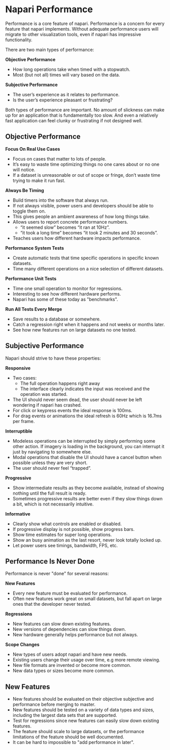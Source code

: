 # Napari Performance

Performance is a core feature of napari. Performance is a concern for every
feature that napari implements. Without adequate performance users will migrate
to other visualization tools, even if napari has impressive functionality.

There are two main types of performance:

**Objective Performance**
* How long operations take when timed with a stopwatch.
* Most (but not all) times will vary based on the data.

**Subjective Performance**
* The user’s experience as it relates to performance.
* Is the user’s experience pleasant or frustrating?

Both types of performance are important. No amount of slickness can make up for
an application that is fundamentally too slow. And even a relatively fast
application can feel clunky or frustrating if not designed well.

## Objective Performance

**Focus On Real Use Cases**

* Focus on cases that matter to lots of people.
* It’s easy to waste time optimizing things no one cares about or no one will
  notice.
* If a dataset is unreasonable or out of scope or fringe, don’t waste time
  trying to make it run fast.

**Always Be Timing**
* Build timers into the software that always run.
* If not always visible, power users and developers should be able to toggle them on.
* This gives people an ambient awareness of how long things take.
* Allows users to report concrete performance numbers.
  *  “it seemed slow” becomes “it ran at 10Hz”.
  *  “it took a long time” becomes “it took 2 minutes and 30 seconds”.
* Teaches users how different hardware impacts performance.

**Performance System Tests**
* Create automatic tests that time specific operations in specific known datasets.
* Time many different operations on a nice selection of different datasets.

**Performance Unit Tests**
* Time one small operation to monitor for regressions.
* Interesting to see how different hardware performs.
* Napari has some of these today as "benchmarks".

**Run All Tests Every Merge**
* Save results to a database or somewhere.
* Catch a regression right when it happens and not weeks or
  months later.
* See how new features run on large datasets no one tested.

## Subjective Performance

Napari should strive to have these properties:

**Responsive**
* Two cases:
  * The full operation happens right away 
  * The interface clearly indicates the input was received and the operation was
    started.
* The UI should never seem dead, the user should never be left wondering if
  napari has crashed.
* For click or keypress events the ideal response is 100ms.
* For drag events or animations the ideal refresh is 60Hz which is 16.7ms per
  frame.

**Interruptible**
* Modeless operations can be interrupted by simply performing some other action.
  If imagery is loading in the background, you can interrupt it just by
  navigating to somewhere else.
* Modal operations that disable the UI should have a cancel button when possible
  unless they are very short.
* The user should never feel “trapped”.

**Progressive**
* Show intermediate results as they become available, instead of showing nothing
  until the full result is ready.
* Sometimes progressive results are better even if they slow things down a bit,
  which is not necessarily intuitive.

**Informative**
* Clearly show what controls are enabled or disabled.
* If progressive display is not possible, show progress bars.
* Show time estimates for super long operations.
* Show an busy animation as the last resort, never look totally locked up.
* Let power users see timings, bandwidth, FPS, etc.

## Performance Is Never Done

Performance is never "done" for several reasons:

**New Features**

* Every new feature must be evaluated for performance.
* Often new features work great on small datasets, but fall apart on large ones that the developer never tested.

**Regressions** 

* New features can slow down existing features.
* New versions of dependencies can slow things down.
* New hardware generally helps performance but not always.

**Scope Changes**

* New types of users adopt napari and have new needs.
* Existing users change their usage over time, e.g more remote viewing.
* New file formats are invented or become more common.
* New data types or sizes become more common.

## New Features

* New features should be evaluated on their objective subjective and performance before merging to master.
* New features should be tested on a variety of data types and sizes, including the largest data sets that are supported.
* Test for regressions since new features can easily slow down existing features.
* The feature should scale to large datasets, or the performance limitations of the feature should be well documented.
* It can be hard to impossible to "add performance in later".
